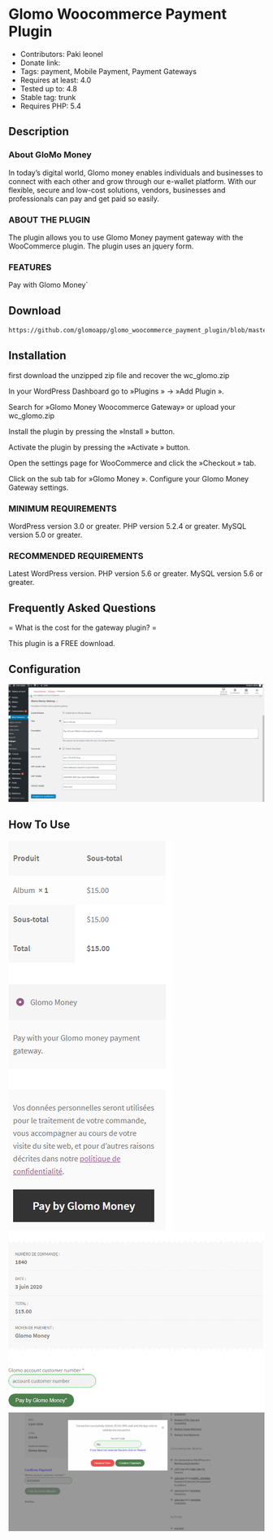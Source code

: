 # Glomo Woocommerce Payment Plugin

- Contributors: Paki leonel
- Donate link: 
- Tags: payment, Mobile Payment, Payment Gateways
- Requires at least: 4.0
- Tested up to: 4.8
- Stable tag: trunk
- Requires PHP: 5.4

## Description

 ### About GloMo Money

In today’s digital world, Glomo money enables individuals and businesses to connect with each other and grow through our e-wallet platform. With our flexible, secure and low-cost solutions, vendors, businesses and professionals can pay and get paid so easily.

 ### ABOUT THE PLUGIN

The plugin allows you to use Glomo Money payment gateway with the WooCommerce plugin. The plugin uses an jquery form.

### FEATURES

Pay with Glomo Money`

## Download 
```html
https://github.com/glomoapp/glomo_woocommerce_payment_plugin/blob/master/wc_glomo.zip
```

## Installation 
first download the unzipped zip file and recover the wc_glomo.zip


In your WordPress Dashboard go to  »Plugins » -> »Add Plugin ».

Search for »Glomo Money Woocommerce Gateway»
or upload your wc_glomo.zip

Install the plugin by pressing the  »Install » button.

Activate the plugin by pressing the  »Activate » button.

Open the settings page for WooCommerce and click the  »Checkout » tab.

Click on the sub tab for  »Glomo Money ».
Configure your Glomo Money Gateway settings.

### MINIMUM REQUIREMENTS

WordPress version 3.0 or greater.
PHP version 5.2.4 or greater.
MySQL version 5.0 or greater.

### RECOMMENDED REQUIREMENTS

Latest WordPress version.
PHP version 5.6 or greater.
MySQL version 5.6 or greater.

## Frequently Asked Questions

= What is the cost for the gateway plugin? =

This plugin is a FREE download.

## Configuration

![screenshot](img/page4.PNG)

## How To Use

![screenshot](img/page1.PNG) ![screenshot](img/page2.PNG)
![screenshot](img/page3.PNG) 
